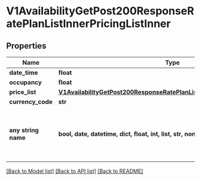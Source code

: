 # V1AvailabilityGetPost200ResponseRatePlanListInnerPricingListInner


## Properties
Name | Type | Description | Notes
------------ | ------------- | ------------- | -------------
**date_time** | **float** |  | [optional] 
**occupancy** | **float** |  | [optional] 
**price_list** | [**V1AvailabilityGetPost200ResponseRatePlanListInnerPricingListInnerPriceList**](V1AvailabilityGetPost200ResponseRatePlanListInnerPricingListInnerPriceList.md) |  | [optional] 
**currency_code** | **str** |  | [optional] 
**any string name** | **bool, date, datetime, dict, float, int, list, str, none_type** | any string name can be used but the value must be the correct type | [optional]

[[Back to Model list]](../README.md#documentation-for-models) [[Back to API list]](../README.md#documentation-for-api-endpoints) [[Back to README]](../README.md)


